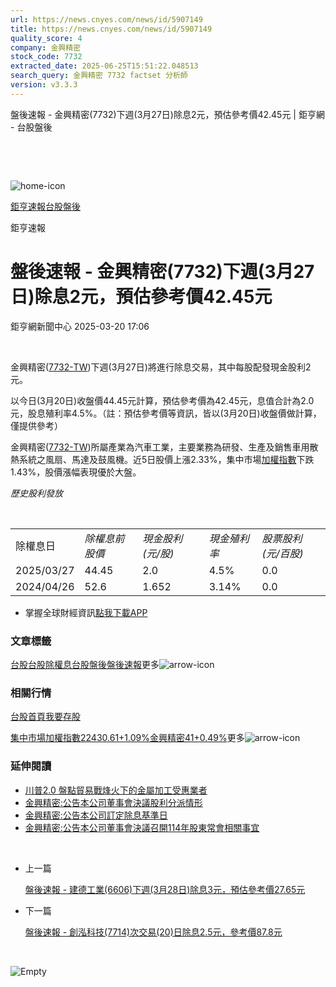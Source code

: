 ```yaml
---
url: https://news.cnyes.com/news/id/5907149
title: https://news.cnyes.com/news/id/5907149
quality_score: 4
company: 金興精密
stock_code: 7732
extracted_date: 2025-06-25T15:51:22.048513
search_query: 金興精密 7732 factset 分析師
version: v3.3.3
---
```


盤後速報 - 金興精密(7732)下週(3月27日)除息2元，預估參考價42.45元 | 鉅亨網 - 台股盤後

‌

‌

![home-icon](/assets/icons/breadCrumb/symbol-icon-home.svg)

[鉅亨速報](/news/cat/anue_live)[台股盤後](/news/cat/tw_afterhours)

鉅亨速報

# 盤後速報 - 金興精密(7732)下週(3月27日)除息2元，預估參考價42.45元

鉅亨網新聞中心 2025-03-20 17:06

‌

金興精密([7732-TW](https://www.cnyes.com/twstock/7732))下週(3月27日)將進行除息交易，其中每股配發現金股利2元。

以今日(3月20日)收盤價44.45元計算，預估參考價為42.45元，息值合計為2.0元，股息殖利率4.5%。（註：預估參考價等資訊，皆以(3月20日)收盤價做計算，僅提供參考）

金興精密([7732-TW](https://www.cnyes.com/twstock/7732))所屬產業為汽車工業，主要業務為研發、生產及銷售車用散熱系統之風扇、馬達及鼓風機。近5日股價上漲2.33%，集中市場[加權指數](https://invest.cnyes.com/index/TWS/TSE01)下跌1.43%，股價漲幅表現優於大盤。

*歷史股利發放*

‌

|  |  |  |  |  |
| --- | --- | --- | --- | --- |
| 除權息日 | *除權息前股價* | *現金股利 (元/股)* | *現金殖利率* | *股票股利 (元/百股)* |
| 2025/03/27 | 44.45 | 2.0 | 4.5% | 0.0 |
| 2024/04/26 | 52.6 | 1.652 | 3.14% | 0.0 |

* 掌握全球財經資訊[點我下載APP](http://www.cnyes.com/app/?utm_source=mweb&utm_medium=HamMenuBanner&utm_campaign=fixed&utm_content=entr)

### 文章標籤

[台股](https://news.cnyes.com/tag/台股 "台股")[台股除權息](https://news.cnyes.com/tag/台股除權息 "台股除權息")[台股盤後](https://news.cnyes.com/tag/台股盤後 "台股盤後")[盤後速報](https://news.cnyes.com/tag/盤後速報 "盤後速報")更多![arrow-icon](/assets/icons/arrows/arrow-down.svg)

### 相關行情

[台股首頁](https://www.cnyes.com/twstock)[我要存股](https://supr.link/8OHaU)

[集中市場加權指數22430.61+1.09%](https://invest.cnyes.com/index/TWS/TSE01)[金興精密41+0.49%](https://www.cnyes.com/twstock/7732)更多![arrow-icon](/assets/icons/arrows/arrow-down.svg)

### 延伸閱讀

* [川普2.0 盤點貿易戰烽火下的金屬加工受惠業者](/news/id/5846318)
* [金興精密:公告本公司董事會決議股利分派情形](/news/id/5896788)
* [金興精密:公告本公司訂定除息基準日](/news/id/5896787)
* [金興精密:公告本公司董事會決議召開114年股東常會相關事宜](/news/id/5896786)

‌

* 上一篇

  [盤後速報 - 建德工業(6606)下週(3月28日)除息3元，預估參考價27.65元](/news/id/5908474)
* 下一篇

  [盤後速報 - 創泓科技(7714)次交易(20)日除息2.5元，參考價87.8元](/news/id/5905819)

‌

![Empty](/assets/icons/skeleton/empty-image.svg)

‌